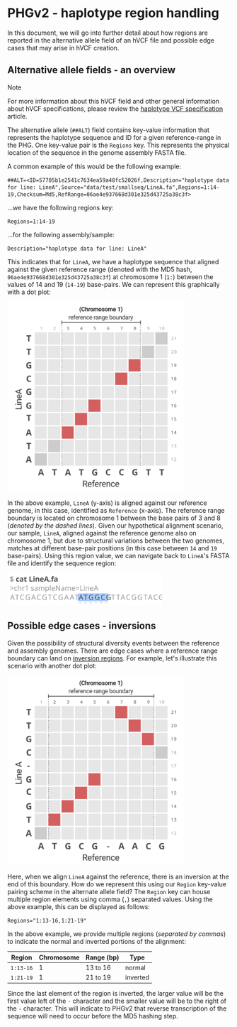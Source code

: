 # PHGv2 - haplotype region handling

In this document, we will go into further detail about how
regions are reported in the alternative allele field of an hVCF file 
and possible edge cases that may arise in hVCF creation.

## Alternative allele fields - an overview

> [!NOTE]
> For more information about this hVCF field and other general
> information about hVCF specifications, please review the
> [haplotype VCF specification](hvcf_specifications.md) article.

The alternative allele (`##ALT`) field contains key-value information
that represents the haplotype sequence and ID for a given
reference-range in the PHG. One key-value pair is the `Regions` key.
This represents the physical location of the sequence in the genome
assembly FASTA file.

A common example of this would be the following example:

```
##ALT=<ID=57705b1e2541c7634ea59a48fc52026f,Description="haplotype data for line: LineA",Source="data/test/smallseq/LineA.fa",Regions=1:14-19,Checksum=Md5,RefRange=06ae4e937668d301e325d43725a38c3f>
```

...we have the following regions key:

```
Regions=1:14-19
```

...for the following assembly/sample:

```
Description="haplotype data for line: LineA"
```

This indicates that for `LineA`, we have a haplotype sequence that
aligned against the given reference range (denoted with the MD5 hash,
`06ae4e937668d301e325d43725a38c3f`) at chromosome 1 (`1:`) between
the values of 14 and 19 (`14-19`) base-pairs. We can represent this
graphically with a dot plot:

<img src="img/hvcf_region_handling/common_alignment.svg" width="400" alt=""/>

In the above example, `LineA` (y-axis) is aligned against our
reference genome, in this case, identified as `Reference` (x-axis).
The reference range boundary is located on chromosome 1 between the
base pairs of 3 and 8 (_denoted by the dashed lines_). Given our 
hypothetical alignment scenario, our sample, `LineA`, aligned against 
the reference genome also on chromosome 1, but due to structural
variations between the two genomes, matches at different base-pair
positions (in this case between `14` and `19` base-pairs). Using
this region value, we can navigate back to `LineA`'s FASTA file and
identify the sequence region:

<img src="img/hvcf_region_handling/fasta_regions.svg" width="350" alt=""/>


## Possible edge cases - inversions

Given the possibility of structural diversity events between the
reference and assembly genomes. There are edge cases where a
reference range boundary can land on 
[inversion regions](https://www.genome.gov/genetics-glossary/Inversion).
For example, let's illustrate this scenario with another dot plot:

<img src="img/hvcf_region_handling/inversion_handling.svg" width="400" alt=""/>

Here, when we align `LineA` against the reference, there is an 
inversion at the end of this boundary. How do we represent this using
our `Region` key-value pairing scheme in the alternate allele field?
The `Region` key can house multiple region elements using comma
(`,`) separated values. Using the above example, this can be
displayed as follows:

```
Regions="1:13-16,1:21-19"
```

In the above example, we provide multiple regions (_separated by 
commas_) to indicate the normal and inverted portions of the 
alignment:

| Region    | Chromosome | Range (bp) | Type     |
|-----------|------------|------------|----------|
| `1:13-16` | 1          | 13 to 16   | normal   |
| `1:21-19` | 1          | 21 to 19   | inverted |

Since the last element of the region is inverted, the larger value 
will be the first value left of the `-` character and the smaller
value will be to the right of the `-` character. This will indicate
to PHGv2 that reverse transcription of the sequence will need to
occur before the MD5 hashing step.


